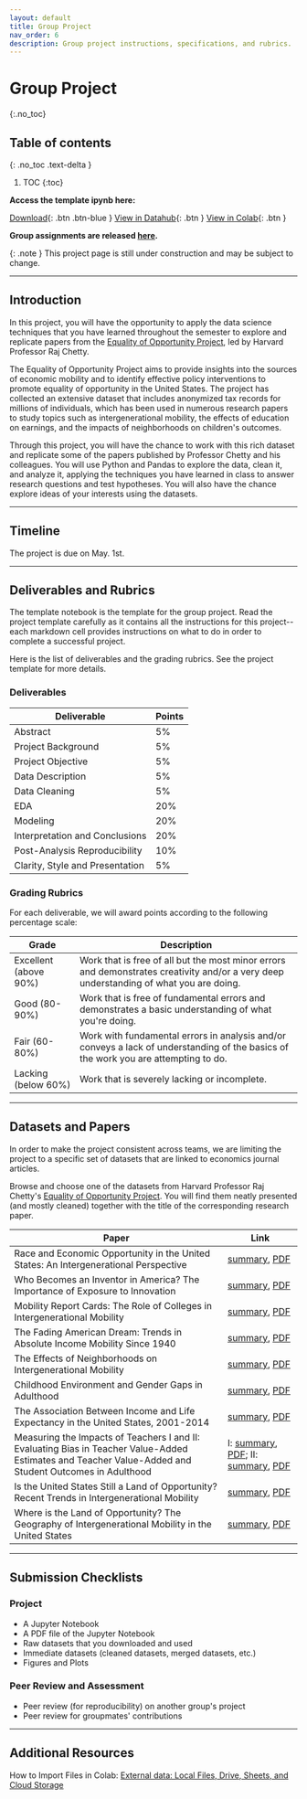 ```yaml
---
layout: default
title: Group Project
nav_order: 6
description: Group project instructions, specifications, and rubrics. 
---
```


# Group Project
{:.no_toc}

## Table of contents
{: .no_toc .text-delta }

1. TOC
{:toc}


**Access the template ipynb here:**  

[Download](https://www.econ148.org/sp23/resources/group_project/project_template.ipynb){: .btn .btn-blue }  [View in Datahub](https://datahub.berkeley.edu/hub/user-redirect/git-pull?repo=https%3A%2F%2Fgithub.com%2FUCB-Econ-148%2Fsp23-student&branch=main&urlpath=lab%2Ftree%2Fsp23-student%2Fproj){: .btn }  [View in Colab](https://drive.google.com/file/d/1meqwXGTfs0iQt7NYxpapZrOd6Wbfaub-/view?usp=sharing){: .btn }  

**Group assignments are released [here](https://docs.google.com/spreadsheets/d/1yt70gxBrpmd4xM0fyGx71kwTrr-S6-1sST6xedNyV-k/edit?usp=sharing).**   

{: .note }
This project page is still under construction and may be subject to change.

---
## Introduction

In this project, you will have the opportunity to apply the data science techniques that you have learned throughout the semester to explore and replicate papers from the [Equality of Opportunity Project](http://www.equality-of-opportunity.org/data/), led by Harvard Professor Raj Chetty.

The Equality of Opportunity Project aims to provide insights into the sources of economic mobility and to identify effective policy interventions to promote equality of opportunity in the United States. The project has collected an extensive dataset that includes anonymized tax records for millions of individuals, which has been used in numerous research papers to study topics such as intergenerational mobility, the effects of education on earnings, and the impacts of neighborhoods on children's outcomes.

Through this project, you will have the chance to work with this rich dataset and replicate some of the papers published by Professor Chetty and his colleagues. You will use Python and Pandas to explore the data, clean it, and analyze it, applying the techniques you have learned in class to answer research questions and test hypotheses. You will also have the chance explore ideas of your interests using the datasets. 

---
## Timeline
The project is due on May. 1st. 

---
## Deliverables and Rubrics
The template notebook is the template for the group project. Read the project template carefully as it contains all the instructions for this project--each markdown cell provides instructions on what to do in order to complete a successful project. 

Here is the list of deliverables and the grading rubrics. See the project template for more details. 

### Deliverables

| Deliverable | Points |
| ----------- | ----------- |
| Abstract | 5%  | 
| Project Background | 5% |
| Project Objective | 5% |
| Data Description | 5% |
| Data Cleaning | 5% |
| EDA | 20% |
| Modeling | 20% |
| Interpretation and Conclusions | 20% |
| Post-Analysis Reproducibility | 10% |
| Clarity, Style and Presentation | 5% |

### Grading Rubrics
For each deliverable, we will award points according to the following percentage scale:

| Grade | Description |
| ----------- | ----------- |
| Excellent (above 90%) | Work that is free of all but the most minor errors and demonstrates creativity and/or a very deep understanding of what you are doing. | 
| Good (80-90%) | Work that is free of fundamental errors and demonstrates a basic understanding of what you're doing. |
| Fair (60-80%) | Work with fundamental errors in analysis and/or conveys a lack of understanding of the basics of the work you are attempting to do. |
| Lacking (below 60%) | Work that is severely lacking or incomplete. | 

---
## Datasets and Papers

In order to make the project consistent across teams, we are limiting the project to a specific set of datasets that are linked to economics journal articles.  

Browse and choose one of the datasets from Harvard Professor Raj Chetty's [Equality of Opportunity Project](http://www.equality-of-opportunity.org/data/). You will find them neatly presented (and mostly cleaned) together with the title of the corresponding research paper. 

| Paper | Link |
| ----------- | ----------- |
| Race and Economic Opportunity in the United States: An Intergenerational Perspective | [summary](https://opportunityinsights.org/paper/race/), [PDF](https://opportunityinsights.org/wp-content/uploads/2018/04/race_paper.pdf) | 
| Who Becomes an Inventor in America? The Importance of Exposure to Innovation | [summary](https://opportunityinsights.org/paper/losteinsteins/), [PDF](https://opportunityinsights.org/wp-content/uploads/2019/01/patents_paper.pdf) |
| Mobility Report Cards: The Role of Colleges in Intergenerational Mobility | [summary](https://opportunityinsights.org/paper/mobilityreportcards/), [PDF](https://opportunityinsights.org/wp-content/uploads/2018/03/coll_mrc_paper.pdf) |
| The Fading American Dream: Trends in Absolute Income Mobility Since 1940 | [summary](https://opportunityinsights.org/paper/the-fading-american-dream/), [PDF](https://opportunityinsights.org/wp-content/uploads/2018/03/abs_mobility_paper.pdf) | 
| The Effects of Neighborhoods on Intergenerational Mobility | [summary](https://opportunityinsights.org/paper/neighborhoodsi/), [PDF](https://opportunityinsights.org/wp-content/uploads/2018/03/movers_paper1.pdf) | 
| Childhood Environment and Gender Gaps in Adulthood | [summary](https://opportunityinsights.org/paper/gendergaps/), [PDF](https://opportunityinsights.org/wp-content/uploads/2018/03/gender_paper.pdf) |
| The Association Between Income and Life Expectancy in the United States, 2001-2014 | [summary](https://opportunityinsights.org/paper/lifeexpectancy/), [PDF](https://www.ncbi.nlm.nih.gov/pmc/articles/PMC4866586/pdf/nihms783419.pdf) |
| Measuring the Impacts of Teachers I and II: Evaluating Bias in Teacher Value-Added Estimates and Teacher Value-Added and Student Outcomes in Adulthood | I: [summary](https://opportunityinsights.org/paper/teachersi/), [PDF](https://opportunityinsights.org/wp-content/uploads/2018/03/teachers1.pdf); II: [summary](https://opportunityinsights.org/paper/teachersii/), [PDF](https://opportunityinsights.org/wp-content/uploads/2018/03/teachers2.pdf) |
| Is the United States Still a Land of Opportunity? Recent Trends in Intergenerational Mobility | [summary](https://opportunityinsights.org/paper/recentintergenerationalmobility/), [PDF](https://opportunityinsights.org/wp-content/uploads/2018/04/mobility_trends.pdf) | 
| Where is the Land of Opportunity? The Geography of Intergenerational Mobility in the United States | [summary](https://opportunityinsights.org/paper/land-of-opportunity/), [PDF](https://opportunityinsights.org/wp-content/uploads/2018/03/mobility_geo.pdf) | 

---
## Submission Checklists

### Project
* A Jupyter Notebook
* A PDF file of the Jupyter Notebook
* Raw datasets that you downloaded and used
* Immediate datasets (cleaned datasets, merged datasets, etc.)
* Figures and Plots

### Peer Review and Assessment
* Peer review (for reproducibility) on another group's project
* Peer review for groupmates' contributions

---
## Additional Resources
How to Import Files in Colab: [External data: Local Files, Drive, Sheets, and Cloud Storage](https://colab.research.google.com/notebooks/io.ipynb)

